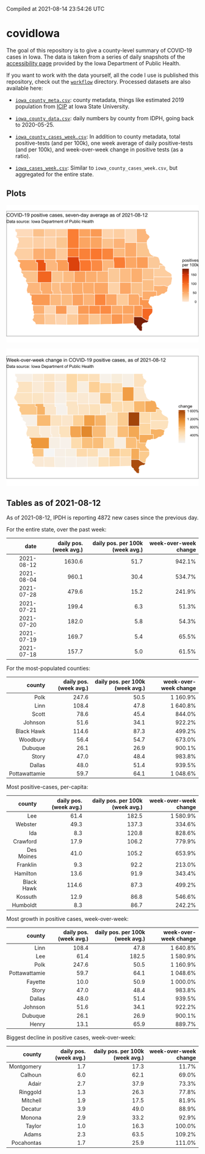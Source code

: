 Compiled at 2021-08-14 23:54:26 UTC

<!-- README.md is generated from README.Rmd. Please edit that file -->

# covidIowa

<!-- badges: start -->

<!-- badges: end -->

The goal of this repository is to give a county-level summary of
COVID-19 cases in Iowa. The data is taken from a series of daily
snapshots of the [accessibility
page](https://coronavirus.iowa.gov/pages/access) provided by the Iowa
Department of Public Health.

If you want to work with the data yourself, all the code I use is
published this repository, check out the [`workflow`](workflow)
directory. Processed datasets are also available here:

  - [`iowa_county_meta.csv`](https://raw.githubusercontent.com/ijlyttle/covidIowa/master/workflow/data/99-publish/iowa_county_meta.csv):
    county metadata, things like estimated 2019 population from
    [ICIP](https://www.icip.iastate.edu/tables/population/counties-estimates)
    at Iowa State University.

  - [`iowa_county_data.csv`](https://raw.githubusercontent.com/ijlyttle/covidIowa/master/workflow/data/99-publish/iowa_county_data.csv):
    daily numbers by county from IDPH, going back to 2020-05-25.

  - [`iowa_county_cases_week.csv`](https://raw.githubusercontent.com/ijlyttle/covidIowa/master/workflow/data/99-publish/iowa_county_data.csv):
    In addition to county metadata, total positive-tests (and per 100k),
    one week average of daily positive-tests (and per 100k), and
    week-over-week change in positive tests (as a ratio).

  - [`iowa_cases_week.csv`](https://raw.githubusercontent.com/ijlyttle/covidIowa/master/workflow/data/99-publish/iowa_cases_week.csv):
    Similar to `iowa_county_cases_week.csv`, but aggregated for the
    entire state.

## Plots

![](workflow/data/99-publish/iowa_cases.png)

![](workflow/data/99-publish/iowa_change.png)

## Tables as of 2021-08-12

As of 2021-08-12, IPDH is reporting 4872 new cases since the previous
day.

For the entire state, over the past week:

|       date | daily pos. (week avg.) | daily pos. per 100k (week avg.) | week-over-week change |
| ---------: | ---------------------: | ------------------------------: | --------------------: |
| 2021-08-12 |                 1630.6 |                            51.7 |                942.1% |
| 2021-08-04 |                  960.1 |                            30.4 |                534.7% |
| 2021-07-28 |                  479.6 |                            15.2 |                241.9% |
| 2021-07-21 |                  199.4 |                             6.3 |                 51.3% |
| 2021-07-20 |                  182.0 |                             5.8 |                 54.3% |
| 2021-07-19 |                  169.7 |                             5.4 |                 65.5% |
| 2021-07-18 |                  157.7 |                             5.0 |                 61.5% |

For the most-populated counties:

|        county | daily pos. (week avg.) | daily pos. per 100k (week avg.) | week-over-week change |
| ------------: | ---------------------: | ------------------------------: | --------------------: |
|          Polk |                  247.6 |                            50.5 |              1 160.9% |
|          Linn |                  108.4 |                            47.8 |              1 640.8% |
|         Scott |                   78.6 |                            45.4 |                844.0% |
|       Johnson |                   51.6 |                            34.1 |                922.2% |
|    Black Hawk |                  114.6 |                            87.3 |                499.2% |
|      Woodbury |                   56.4 |                            54.7 |                673.0% |
|       Dubuque |                   26.1 |                            26.9 |                900.1% |
|         Story |                   47.0 |                            48.4 |                983.8% |
|        Dallas |                   48.0 |                            51.4 |                939.5% |
| Pottawattamie |                   59.7 |                            64.1 |              1 048.6% |

Most positive-cases, per-capita:

|     county | daily pos. (week avg.) | daily pos. per 100k (week avg.) | week-over-week change |
| ---------: | ---------------------: | ------------------------------: | --------------------: |
|        Lee |                   61.4 |                           182.5 |              1 580.9% |
|    Webster |                   49.3 |                           137.3 |                334.6% |
|        Ida |                    8.3 |                           120.8 |                828.6% |
|   Crawford |                   17.9 |                           106.2 |                779.9% |
| Des Moines |                   41.0 |                           105.2 |                653.9% |
|   Franklin |                    9.3 |                            92.2 |                213.0% |
|   Hamilton |                   13.6 |                            91.9 |                343.4% |
| Black Hawk |                  114.6 |                            87.3 |                499.2% |
|    Kossuth |                   12.9 |                            86.8 |                546.6% |
|   Humboldt |                    8.3 |                            86.7 |                242.2% |

Most growth in positive cases, week-over-week:

|        county | daily pos. (week avg.) | daily pos. per 100k (week avg.) | week-over-week change |
| ------------: | ---------------------: | ------------------------------: | --------------------: |
|          Linn |                  108.4 |                            47.8 |              1 640.8% |
|           Lee |                   61.4 |                           182.5 |              1 580.9% |
|          Polk |                  247.6 |                            50.5 |              1 160.9% |
| Pottawattamie |                   59.7 |                            64.1 |              1 048.6% |
|       Fayette |                   10.0 |                            50.9 |              1 000.0% |
|         Story |                   47.0 |                            48.4 |                983.8% |
|        Dallas |                   48.0 |                            51.4 |                939.5% |
|       Johnson |                   51.6 |                            34.1 |                922.2% |
|       Dubuque |                   26.1 |                            26.9 |                900.1% |
|         Henry |                   13.1 |                            65.9 |                889.7% |

Biggest decline in positive cases, week-over-week:

|     county | daily pos. (week avg.) | daily pos. per 100k (week avg.) | week-over-week change |
| ---------: | ---------------------: | ------------------------------: | --------------------: |
| Montgomery |                    1.7 |                            17.3 |                 11.7% |
|    Calhoun |                    6.0 |                            62.1 |                 69.0% |
|      Adair |                    2.7 |                            37.9 |                 73.3% |
|   Ringgold |                    1.3 |                            26.3 |                 77.8% |
|   Mitchell |                    1.9 |                            17.5 |                 81.9% |
|    Decatur |                    3.9 |                            49.0 |                 88.9% |
|     Monona |                    2.9 |                            33.2 |                 92.9% |
|     Taylor |                    1.0 |                            16.3 |                100.0% |
|      Adams |                    2.3 |                            63.5 |                109.2% |
| Pocahontas |                    1.7 |                            25.9 |                111.0% |
